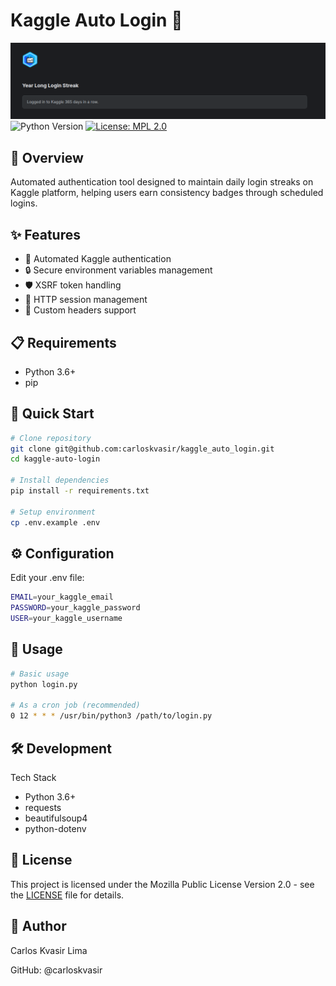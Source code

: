 # Kaggle Auto Login 🤖
![Daily Login Streak Badge](https://raw.githubusercontent.com/carloskvasir/kaggle_auto_login/main/image.png)
<img alt="Python Version" src="https://img.shields.io/badge/python-3.6+-blue">
[![License: MPL 2.0](https://img.shields.io/badge/License-MPL_2.0-brightgreen.svg)](https://opensource.org/licenses/MPL-2.0)

## 🎯 Overview
Automated authentication tool designed to maintain daily login streaks on Kaggle platform, helping users earn consistency badges through scheduled logins.

## ✨ Features
 - 🔐 Automated Kaggle authentication
 - 🔒 Secure environment variables management
 - 🛡️ XSRF token handling
 - 📡 HTTP session management
 - 🎯 Custom headers support

## 📋 Requirements
 - Python 3.6+
 - pip

## 🚀 Quick Start
```bash
# Clone repository
git clone git@github.com:carloskvasir/kaggle_auto_login.git
cd kaggle-auto-login

# Install dependencies
pip install -r requirements.txt

# Setup environment
cp .env.example .env
```

## ⚙️ Configuration
Edit your .env file:
```bash
EMAIL=your_kaggle_email
PASSWORD=your_kaggle_password
USER=your_kaggle_username
```

## 📖 Usage
```bash
# Basic usage
python login.py

# As a cron job (recommended)
0 12 * * * /usr/bin/python3 /path/to/login.py
```

## 🛠️ Development
Tech Stack
 - Python 3.6+
 - requests
 - beautifulsoup4
 - python-dotenv

## 📜 License

This project is licensed under the Mozilla Public License Version 2.0 - see the [LICENSE](LICENSE) file for details.

## 👤 Author
Carlos Kvasir Lima

GitHub: @carloskvasir